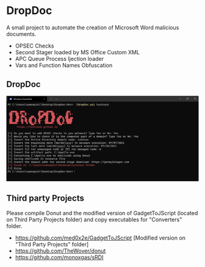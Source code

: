 # DropDoc
A small project to automate the creation of Microsoft Word malicious documents.

* OPSEC Checks 
* Second Stager loaded by MS Office Custom XML
* APC Queue Process Ijection loader
* Vars and Function Names Obfuscation

## DropDoc

![Example:](https://github.com/tuxtrack/DropDoc/blob/main/Drop.png?raw=true)

## Third party Projects

Please compile Donut and the modified version of GadgetToJScript (located on Third Party Projects folder) and copy executables for "Converters" folder.

* https://github.com/med0x2e/GadgetToJScript [Modified version on "Third Party Projects" folder]
* https://github.com/TheWover/donut
* https://github.com/monoxgas/sRDI
